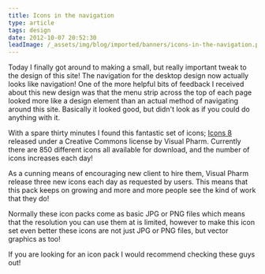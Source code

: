 ```yaml
---
title: Icons in the navigation
type: article
tags: design
date: 2012-10-07 20:52:30
leadImage: /_assets/img/blog/imported/banners/icons-in-the-navigation.png
---
```

<p>Today I finally got around to making a small, but really important tweak to the design of this site! The navigation for the desktop design now actually looks like navigation! One of the more helpful bits of feedback I received about this new design was that the menu strip across the top of each page looked more like a design element than an actual method of navigating around this site. Basically it looked good, but didn&#39;t look as if you could do anything with it.</p><p> With a spare thirty minutes I found this fantastic set of icons; <a href="http://icons8.com/">Icons 8</a> released under a Creative Commons license by Visual Pharm. Currently there are 850 different icons all available for download, and the number of icons increases each day!</p><p>As a cunning means of encouraging new client to hire them, Visual Pharm release three new icons each day as requested by users. This means that this pack keeps on growing and more and more people see the kind of work that they do!</p><p class="p1"> Normally these icon packs come as basic JPG or PNG files which means that the resolution you can use them at is limited, however to make this icon set even better these icons are not just JPG or PNG files, but vector graphics as too!</p><p>If you are looking for an icon pack I would recommend checking these guys out!</p>
